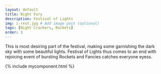 ```yaml
---
layout: default
title: Night Fury
description: Festival of Lights
img: i-rest.jpg # Add image post (optional)
tags: [Night Crackers, Rockets]
order: 3
---
```

This is most desiring part of the festival, making some garnishing the dark sky with some beautiful lights. Festival of Lights thus comes to an end with rejoicing event of bursting Rockets and Fancies catches everyone eyess.


{% include mycomponent.html %}
